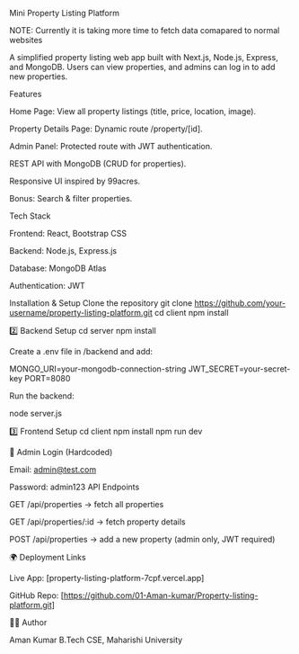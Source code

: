 Mini Property Listing Platform

NOTE: Currently it is taking more time to fetch data comapared to normal websites

A simplified property listing web app built with Next.js, Node.js, Express, and MongoDB.
Users can view properties, and admins can log in to add new properties.

 Features

Home Page: View all property listings (title, price, location, image).

Property Details Page: Dynamic route /property/[id].

Admin Panel: Protected route with JWT authentication.

REST API with MongoDB (CRUD for properties).

Responsive UI inspired by 99acres.

Bonus: Search & filter properties.

 Tech Stack

Frontend:  React, Bootstrap CSS

Backend: Node.js, Express.js

Database: MongoDB Atlas

Authentication: JWT

Installation & Setup
Clone the repository
git clone https://github.com/your-username/property-listing-platform.git
cd client
npm install

2️⃣ Backend Setup
cd server
npm install


Create a .env file in /backend and add:

MONGO_URI=your-mongodb-connection-string
JWT_SECRET=your-secret-key
PORT=8080


Run the backend:

node server.js

3️⃣ Frontend Setup
cd client
npm install
npm run dev




🔑 Admin Login (Hardcoded)

Email: admin@test.com

Password: admin123
API Endpoints

GET /api/properties → fetch all properties

GET /api/properties/:id → fetch property details

POST /api/properties → add a new property (admin only, JWT required)

🌍 Deployment Links

Live App: [property-listing-platform-7cpf.vercel.app]

GitHub Repo: [https://github.com/01-Aman-kumar/Property-listing-platform.git]

👨‍💻 Author

Aman Kumar
B.Tech CSE, Maharishi University
